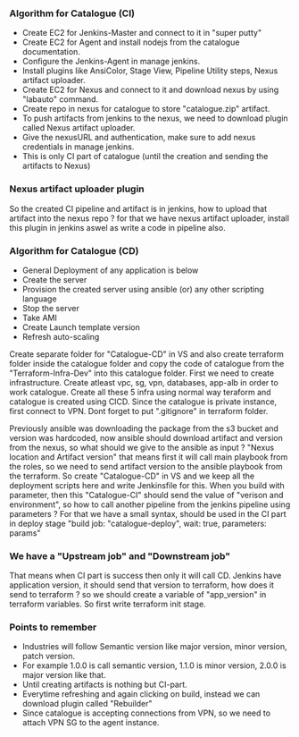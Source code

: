 ### Algorithm for Catalogue (CI)
- Create EC2 for Jenkins-Master and connect to it in "super putty"
- Create EC2 for Agent and install nodejs from the catalogue documentation.
- Configure the Jenkins-Agent in manage jenkins.
- Install plugins like AnsiColor, Stage View, Pipeline Utility steps, Nexus artifact uploader.
- Create EC2 for Nexus and connect to it and download nexus by using "labauto" command.
- Create repo in nexus for catalogue to store "catalogue.zip" artifact.
- To push artifacts from jenkins to the nexus, we need to download plugin called Nexus artifact uploader.
- Give the nexusURL and authentication, make sure to add nexus credentials in manage jenkins.
- This is only CI part of catalogue (until the creation and sending the artifacts to Nexus)

### Nexus artifact uploader plugin
So the created CI pipeline and artifact is in jenkins, how to upload that artifact into the nexus repo ? for that we have nexus artifact uploader, install this plugin in jenkins aswel as write a code in pipeline also.

### Algorithm for Catalogue (CD)
- General Deployment of any application is below
- Create the server
- Provision the created server using ansible (or) any other scripting language
- Stop the server
- Take AMI
- Create Launch template version
- Refresh auto-scaling

Create separate folder for "Catalogue-CD" in VS and also create terraform folder inside the catalogue folder and copy the code of catalogue from the "Terraform-Infra-Dev" into this catalogue folder. First we need to create infrastructure. Create atleast vpc, sg, vpn, databases, app-alb in order to work catalogue. Create all these 5 infra using normal way teraform and catalogue is created using CICD. Since the catalogue is private instance, first connect to VPN. Dont forget to put ".gitignore" in terraform folder.

Previously ansible was downloading the package from the s3 bucket and version was hardcoded, now ansible should download artifact and version from the nexus, so what should we give to the ansible as input ? "Nexus location and Artifact version" that means first it will call main playbook from the roles, so we need to send artifact version to the ansible playbook from the terraform. So create "Catalogue-CD" in VS and we keep all the deployment scripts here and write Jenkinsfile for this. When you build with parameter, then this "Catalogue-CI" should send the value of "verison and environment", so how to call another pipeline from the jenkins pipeline using parameters ? For that we have a small syntax, should be used in the CI part in deploy stage "build job: "catalogue-deploy", wait: true, parameters: params"

### We have a "Upstream job" and "Downstream job"
That means when CI part is success then only it will call CD. Jenkins have application version, it should send that version to terraform, how does it send to terraform ? so we should create a variable of "app_version" in terraform variables. So first write terraform init stage.

### Points to remember
- Industries will follow Semantic version like major version, minor version, patch version.
- For example 1.0.0 is call semantic version, 1.1.0 is minor version, 2.0.0 is major version like that.
- Until creating artifacts is nothing but CI-part.
- Everytime refreshing and again clicking on build, instead we can download plugin called "Rebuilder"
- Since catalogue is accepting connections from VPN, so we need to attach VPN SG to the agent instance.
